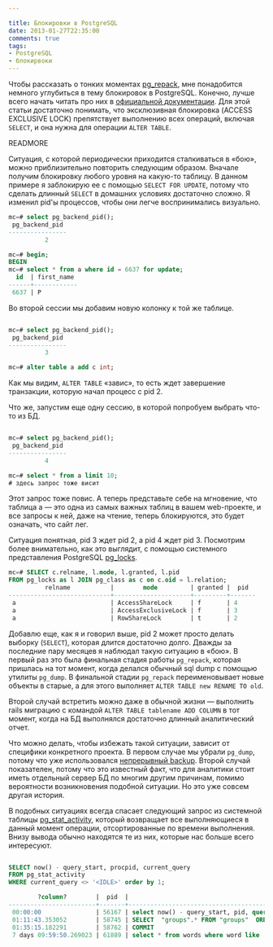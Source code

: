 ```yaml
---

title: Блокировки в PostgreSQL
date: 2013-01-27T22:35:00
comments: true
tags:
- PostgreSQL
- блокирвоки
---
```


Чтобы рассказать о тонких моментах [pg_repack](/blog/2013/01/09/fix-db-on-fly/), мне понадобится немного углубиться в
тему блокировок в PostgreSQL. Конечно, лучше всего начать читать про них в [официальной документации](http://www.postgresql.org/docs/9.1/static/explicit-locking.html). Для этой статьи достаточно понимать, что
эксклюзивная блокировка (ACCESS EXCLUSIVE LOCK) препятствует выполнению всех операций, включая `SELECT`, и она нужна для операции 
`ALTER TABLE`.

READMORE

Ситуация, с которой периодически приходится сталкиваться в «бою», можно приблизительно повторить следующим образом.
Вначале получим блокировку любого уровня на какую-то таблицу. В данном примере я заблокирую ее с помощью `SELECT FOR
UPDATE`, потому что сделать длинный `SELECT` в домашних условиях достаточно сложно. Я изменил pid'ы процессов, чтобы они
легче воспринимались визуально.

```sql
mc=# select pg_backend_pid();
 pg_backend_pid
----------------
          2

mc=# begin;
BEGIN
mc=# select * from a where id = 6637 for update;
  id  | first_name
------+------------
 6637 | Р

```

Во второй сессии мы добавим новую колонку к той же таблице.

```sql

mc=# select pg_backend_pid();
 pg_backend_pid
----------------
          3

mc=# alter table a add c int;

```

Как мы видим, `ALTER TABLE` «завис», то есть ждет завершение транзакции, которую начал процесс с pid 2.

Что же, запустим еще одну сессию, в которой попробуем выбрать что-то из БД.

```sql

mc=# select pg_backend_pid();
 pg_backend_pid
----------------
          4

mc=# select * from a limit 10;
# здесь запрос тоже висит
```

Этот запрос тоже повис. А теперь представьте себе на мгновение, что таблица a — это одна из самых важных таблиц в вашем
web-проекте, и все запросы к ней, даже на чтение, теперь блокируются, это будет означать, что сайт лег.

Ситуация понятная, pid 3 ждет pid 2, а pid 4 ждет pid 3. Посмотрим более внимательно, как это выглядит,
с помощью системного представления PostgreSQL [pg_locks](http://www.postgresql.org/docs/9.1/static/view-pg-locks.html).

```sql
mc=# SELECT c.relname, l.mode, l.granted, l.pid
FROM pg_locks as l JOIN pg_class as c on c.oid = l.relation;
          relname           |        mode         | granted |  pid
----------------------------+---------------------+---------+-------
 a                          | AccessShareLock     | f       | 4
 a                          | AccessExclusiveLock | f       | 3
 a                          | RowShareLock        | t       | 2

```

Добавлю еще, как я и говорил выше, pid 2 может просто делать выборку (`SELECT`), которая длится достаточно долго. Дважды
за последние пару месяцев я наблюдал такую ситуацию в «бою». В первый раз это была финальная стадия работы `pg_repack`,
которая пришлась на тот момент, когда делался обычный sql dump с помощью утилиты `pg_dump`. В финальной стадии
`pg_repack` переименовывает новые объекты в старые, а для этого выполняет `ALTER TABLE new RENAME TO old`.

Второй случай встретить можно даже в обычной жизни — выполнить rails миграцию с командой `ALTER TABLE tablename ADD COLUMN`
в тот момент, когда на БД выполнялся достаточно длинный аналитический отчет.

Что можно делать, чтобы избежать такой ситуации, зависит от специфики конкретного проекта. В первом случае мы убрали
`pg_dump`, потому что уже использовался [непрерывный backup](/blog/2012/07/27/backup/). Второй случай показателен,
потому что это известный факт, что для аналитики стоит иметь отдельный сервер БД по многим другим причинам, помимо вероятности 
возникновения подобной ситуации. Но это уже совсем другая история.

В подобных ситуациях всегда спасает следующий запрос из системной таблицы
[pg\_stat\_activity](http://www.postgresql.org/docs/9.1/static/monitoring-stats.html), который возвращает все
выполняющиеся в данный момент операции, отсортированные по времени выполнения. Внизу вывода обычно находятся те из них,
которые нас больше всего интересуют.

```sql

SELECT now() - query_start, procpid, current_query
FROM pg_stat_activity 
WHERE current_query <> '<IDLE>' order by 1;

        ?column?        |  pid  |                                              query
------------------------+-------+--------------------------------------------------------------------------------------------------
 00:00:00               | 56167 | select now() - query_start, pid, query from pg_stat_activity where query <> '<IDLE>' order by 1;
 01:11:43.353052        | 58745 | SELECT  "groups".* FROM "groups"  ORDER BY id DESC LIMIT 10
 01:35:15.182291        | 58762 | COMMIT
 7 days 09:59:50.269023 | 61889 | select * from words where word like 'а';

```

